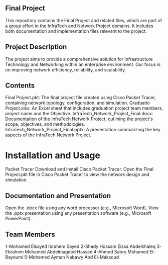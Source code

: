 ## Final Project
This repository contains the Final Project and related files, which are part of a group effort in the InfraTech and Network Project domains. It includes both documentation and implementation files relevant to the project.

## Project Description
The project aims to provide a comprehensive solution for Infrastructure Technology and Networking within an enterprise environment. Our focus is on improving network efficiency, reliability, and scalability.

## Contents
Final Project.pkt: The final project file created using Cisco Packet Tracer, containing network topology, configuration, and simulation.
Graduatio Project.xlsx: An Excel sheet that includes graduation project team members, project name and the Objective.
InfraTech_Network_Project_Final.docx: Documentation of the InfraTech Network Project, outlining the project's scope, objectives, and methodologies.
InfraTech_Network_Project_Final.pptx: A presentation summarizing the key aspects of the InfraTech Network Project.
# Installation and Usage
Packet Tracer
Download and install Cisco Packet Tracer.
Open the Final Project.pkt file in Cisco Packet Tracer to view the network design and simulation.
## Documentation and Presentation
Open the .docx file using any word processor (e.g., Microsoft Word).
View the .pptx presentation using any presentation software (e.g., Microsoft PowerPoint).
## Team Members
1-Mohamed Elsayed Ibrahem Sayed
2-Shady Hossam Eissa Abdelkhaleq
3-Ebrahem Mohamed Abdelmageed Hassan
4-Ahmed Sabry Mohamed El-Bayoumi
5-Mohamed Ayman Nabawy Abd El-Maksoud
